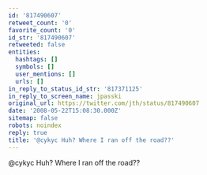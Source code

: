 ```yaml
---
id: '817490607'
retweet_count: '0'
favorite_count: '0'
id_str: '817490607'
retweeted: false
entities:
  hashtags: []
  symbols: []
  user_mentions: []
  urls: []
in_reply_to_status_id_str: '817371125'
in_reply_to_screen_name: jpasski
original_url: https://twitter.com/jth/status/817490607
date: '2008-05-22T15:08:30.000Z'
sitemap: false
robots: noindex
reply: true
title: '@cykyc Huh? Where I ran off the road??'
---
```


@cykyc Huh? Where I ran off the road??